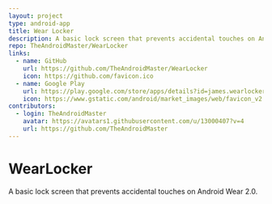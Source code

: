 ```yaml
---
layout: project
type: android-app
title: Wear Locker
description: A basic lock screen that prevents accidental touches on Android Wear 2.0.
repo: TheAndroidMaster/WearLocker
links:
  - name: GitHub
    url: https://github.com/TheAndroidMaster/WearLocker
    icon: https://github.com/favicon.ico
  - name: Google Play
    url: https://play.google.com/store/apps/details?id=james.wearlocker
    icon: https://www.gstatic.com/android/market_images/web/favicon_v2.ico
contributors:
  - login: TheAndroidMaster
    avatar: https://avatars1.githubusercontent.com/u/13000407?v=4
    url: https://github.com/TheAndroidMaster
---
```


# WearLocker
A basic lock screen that prevents accidental touches on Android Wear 2.0.
